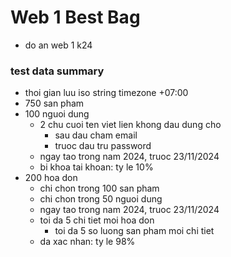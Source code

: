 # Web 1 Best Bag

- do an web 1 k24

### test data summary

- thoi gian luu iso string timezone +07:00
- 750 san pham
- 100 nguoi dung
  - 2 chu cuoi ten viet lien khong dau dung cho
    - sau dau cham email
    - truoc dau tru password
  - ngay tao trong nam 2024, truoc 23/11/2024
  - bi khoa tai khoan: ty le 10%
- 200 hoa don
  - chi chon trong 100 san pham
  - chi chon trong 50 nguoi dung
  - ngay tao trong nam 2024, truoc 23/11/2024
  - toi da 5 chi tiet moi hoa don
    - toi da 5 so luong san pham moi chi tiet
  - da xac nhan: ty le 98%
